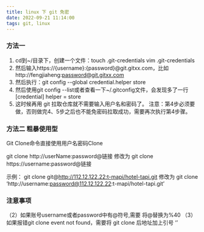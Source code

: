 ```yaml
---
title: linux 下 git 免密
date: 2022-09-21 11:14:00
tags: git, linux
---
```


### 方法一

1. cd到~/目录下，创建一个文件：touch .git-credentials
vim .git-credentials
2. 然后输入https://{username}:{password}@git.gitxx.com，比如http://fengjiaheng:password@git.gitxx.com
3. 然后执行：git config --global credential.helper store
4. 然后使用git config --list或者查看一下~/.gitconfig文件，会发现多了一行[credential] helper = store
5. 这时候再用 git 拉取仓库就不需要输入用户名和密码了。
注意：第4步必须要做，否则做完4、5步之后也不能免密码拉取成功，需要再次执行第4步骤。

### 方法二 粗暴使用型
Git Clone命令直接使用用户名密码Clone

git clone http://userName:password@链接
修改为 git clone https://username:password@链接

示例：
git clone git@http://112.12.122.22:t-mapi/hotel-tapi.git
修改为
git clone ‘http://username:password@112.12.122.22:t-mapi/hotel-tapi.git’


### 注意事项
（2）如果账号username或者password中有@符号,需要 将@替换为%40
（3）如果报错git clone event not found，需要将 git clone 后地址加上引号 ‘’